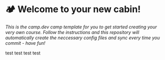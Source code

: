 # :camping: Welcome to your new cabin!

*This is the camp.dev camp template for you to get started creating your very own course. Follow the instructions and this repository will automatically create the neccessary config files and sync every time you commit - have fun!*

test
test
test
test

